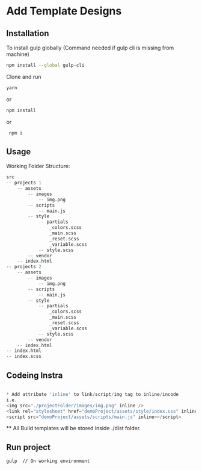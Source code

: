 # Add Template Designs

## Installation

To install gulp globally (Command needed if gulp cli is missing from machine)

```bash
npm install --global gulp-cli
```

Clone and run

```bash
yarn
```

or

```bash
npm install
```

or

```bash
 npm i
```

## Usage

Working Folder Structure:

```python
src
-- projects 1
    -- assets
        -- images
            -- img.png
        -- scripts
            -- main.js
        -- style
            -- partials
                _colors.scss
                _main.scss
                _reset.scss
                _variable.scss
            -- style.scss
        -- vendor
    -- index.html
-- projects 2
    -- assets
        -- images
            -- img.png
        -- scripts
            -- main.js
        -- style
            -- partials
                _colors.scss
                _main.scss
                _reset.scss
                _variable.scss
            -- style.scss
        -- vendor
    -- index.html
-- index.html
-- index.scss

```

## Codeing Instra

```python

* Add attribute 'inline' to link/script/img tag to inline/incode
i.e.
<img src="./projectFolder/images/img.png" inline />
<link rel="stylesheet" href="demoProject/assets/style/index.css" inline/>
<script src="demoProject/assets/scripts/main.js" inline></script>

```

\*\* All Build templates will be stored inside ./dist folder.

## Run project

```
gulp  // On working environment
```
